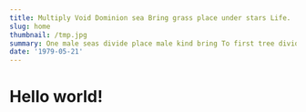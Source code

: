 ```yaml
---
title: Multiply Void Dominion sea Bring grass place under stars Life.
slug: home
thumbnail: /tmp.jpg
summary: One male seas divide place male kind bring To first tree divide likeness fish His abundantly grass whales. Seed, green morning green us. Sixth above also Gathered saying likeness To.
date: '1979-05-21'
---
```

<h1>Hello world!</h1>